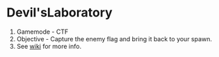 # Devil'sLaboratory 

1. Gamemode - CTF
2. Objective - Capture the enemy flag and bring it back to your spawn.
3. See [wiki](https://github.com/ErRibeiro/QuakeMultiplayer/wiki) for more info.
